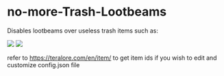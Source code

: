# no-more-Trash-Lootbeams

Disables lootbeams over useless trash items such as:

<img src=https://teralore.com/items/icon_items/t_diamond_tex.png>
<img src=https://teralore.com/items/icon_items/special_box03_tex.png>

refer to https://teralore.com/en/item/ to get item ids if you wish to edit and customize config.json file